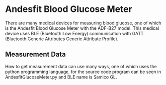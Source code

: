 # Andesfit Blood Glucose Meter
There are many medical devices for measuring blood glucose, one of which is the Andesfit Blood Glucose Meter with the ADF-B27 model. This medical device uses BLE (Bluetooth Low Energy) communication with GATT (Bluetooth Generic Attributes Generic Attribute Profile).

## Measurement Data
How to get measurement data can use many ways, one of which uses the python programming language, for the source code program can be seen in AndesfitGlucoseMeter.py and BLE name is Samico GL.
